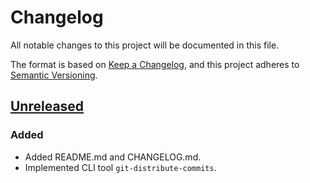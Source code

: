 # Changelog

All notable changes to this project will be documented in this file.

The format is based on [Keep a Changelog](https://keepachangelog.com/en/1.1.0/),
and this project adheres to [Semantic Versioning](https://semver.org/spec/v2.0.0.html).

## [Unreleased]

### Added

- Added README.md and CHANGELOG.md.
- Implemented CLI tool `git-distribute-commits`.


[Unreleased]: https://github.com/astzweig/git-distribute-commits
